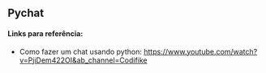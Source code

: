 ## Pychat

#### Links para referência:

- Como fazer um chat usando python: https://www.youtube.com/watch?v=PjiDem422OI&ab_channel=Codifike
